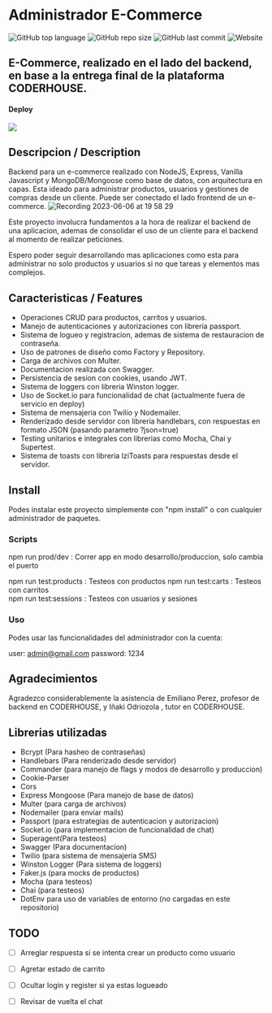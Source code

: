 # Administrador E-Commerce


![GitHub top language](https://img.shields.io/github/languages/top/Gerzulet/E-Commerce-Backend?style=for-the-badge)
![GitHub repo size](https://img.shields.io/github/repo-size/Gerzulet/E-Commerce-Backend?style=for-the-badge)
![GitHub last commit](https://img.shields.io/github/last-commit/Gerzulet/E-Commerce-Backend?style=for-the-badge)
![Website](https://img.shields.io/website?logo=Railway&style=for-the-badge&url=https%3A%2F%2Fe-commerce-backend-production-a1b2.up.railway.app%2Fapi%2F)

## E-Commerce, realizado en el lado del backend, en base a la entrega final de la plataforma CODERHOUSE. 

#### Deploy
  <a href="https://e-commerce-backend-production-a1b2.up.railway.app/api/">
    <img  src="https://railway.app/brand/logotype-light.png" >
  </a>



## Descripcion / Description


Backend para un e-commerce realizado con NodeJS, Express, Vanilla Javascript y MongoDB/Mongoose como base de datos, con arquitectura en capas.
Esta ideado para administrar  productos, usuarios y gestiones de compras desde un cliente.
Puede ser conectado el lado frontend de un e-commerce.
![Recording 2023-06-06 at 19 58 29](https://github.com/Gerzulet/E-Commerce-Backend/assets/92329156/c6898682-25af-4708-ab66-73afd43e20c9)

Este proyecto involucra fundamentos a la hora de realizar el backend de una aplicacion, ademas de consolidar el uso de un cliente para el backend al momento de realizar peticiones.

Espero poder seguir desarrollando mas aplicaciones como esta para administrar no solo productos y usuarios si no que tareas y elementos mas complejos.

## Caracteristicas / Features 

  -  Operaciones CRUD para productos, carritos y usuarios.
  -  Manejo de autenticaciones y autorizaciones con libreria passport.
  -  Sistema de logueo y registracion, ademas de sistema de restauracion de contraseña.
  -  Uso de patrones de diseño como Factory y Repository.
  -  Carga de archivos con Multer. 
  -  Documentacion realizada con Swagger.
  -  Persistencia de sesion con cookies, usando JWT.
  -  Sistema de loggers con libreria Winston logger.
  -  Uso de Socket.io para funcionalidad de chat (actualmente fuera de servicio en deploy)
  -  Sistema de mensajeria con Twilio y Nodemailer.
  -  Renderizado desde servidor con libreria handlebars, con respuestas en formato JSON (pasando parametro ?json=true)
  -  Testing unitarios e integrales con librerias como Mocha, Chai y Supertest.
  -  Sistema de toasts con libreria IziToasts para respuestas desde el servidor.
    
## Install 

Podes instalar este proyecto simplemente con "npm install" o con cualquier administrador de paquetes.


### Scripts

npm run prod/dev : Correr app en modo desarrollo/produccion, solo cambia el puerto

npm run test:products   : Testeos con productos
npm run test:carts      : Testeos con carritos  
npm run test:sessions   : Testeos con usuarios y sesiones       

### Uso 

Podes usar las funcionalidades del administrador con la cuenta: 

user: admin@gmail.com
password: 1234

## Agradecimientos

Agradezco considerablemente la asistencia de  Emiliano Perez, profesor de backend en CODERHOUSE, y  Iñaki Odriozola , tutor en  CODERHOUSE.

## Librerias utilizadas

 - Bcrypt (Para hasheo de contraseñas)
 - Handlebars (Para renderizado desde servidor)
 - Commander (para manejo de flags y modos de desarrollo y produccion)
 - Cookie-Parser
 - Cors
 - Express Mongoose (Para manejo de base de datos)
 - Multer (para carga de archivos)
 - Nodemailer (para enviar mails)
 - Passport (para estrategias de autenticacion y autorizacion)
 - Socket.io (para implementacion de funcionalidad de chat)
 - Superagent(Para testeos)
 - Swagger (Para documentacion)
 - Twilio (para sistema de mensajeria SMS)
 - Winston Logger (Para sistema de loggers)
 - Faker.js (para mocks de productos)
 - Mocha (para testeos)
 - Chai (para testeos)
 - DotEnv para uso de variables de entorno (no cargadas en este repositorio)

 ## TODO 

  - [ ] Arreglar respuesta si se intenta crear un producto como usuario
  - [ ] Agretar estado de carrito
  - [ ] Ocultar login y register si ya estas logueado
  - [ ] Revisar de vuelta el chat


